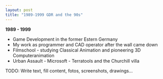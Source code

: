 ```yaml
---
layout: post
title: "1989-1999 GDR and the 90s"
---
```

**1989 - 1999**
* Game Development in the former Estern Germany
* My work as programmer and CAD operator after the wall came down
* Filmschool - studying Classical Animation and pioneering 3D Computeranimation
* Urban Assault - Microsoft - Terratools and the Churchill villa


TODO: Write text, fill content, fotos, screenshots, drawings...
